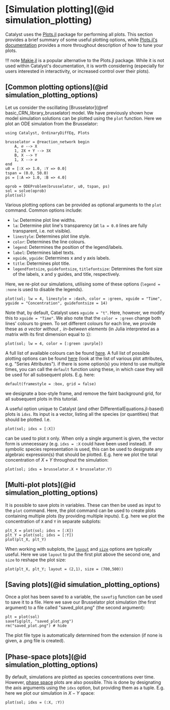 # [Simulation plotting](@id simulation_plotting)
Catalyst uses the [Plots.jl](https://github.com/JuliaPlots/Plots.jl) package for performing all plots. This section provides a brief summary of some useful plotting options, while [Plots.jl's documentation](https://docs.juliaplots.org/stable/) provides a more throughout description of how to tune your plots.

!!! note
    [Makie.jl](https://github.com/MakieOrg/Makie.jl) is a popular alternative to the Plots.jl package. While it is not used within Catalyst's documentation, it is worth considering (especially for users interested in interactivity, or increased control over their plots).

## [Common plotting options](@id simulation_plotting_options)
Let us consider the oscillating [Brusselator](@ref basic_CRN_library_brusselator) model. We have previously shown how model simulation solutions can be plotted using the `plot` function. Here we plot an ODE simulation from the Brusselator:
```@example simulation_plotting
using Catalyst, OrdinaryDiffEq, Plots

brusselator = @reaction_network begin
    A, ∅ --> X
    1, 2X + Y --> 3X
    B, X --> Y
    1, X --> ∅
end
u0 = [:X => 1.0, :Y => 0.0]
tspan = (0.0, 50.0)
ps = [:A => 1.0, :B => 4.0]

oprob = ODEProblem(brusselator, u0, tspan, ps)
sol = solve(oprob)
plot(sol)
```

Various plotting options can be provided as optional arguments to the `plot` command. Common options include:
- `lw`: Determine plot line widths.
- `la`: Determine plot line's transparency (at `la = 0.0` lines are fully transparent, i.e. not visible).
- `linestyle`: Determines plot line style.
- `color`: Determines the line colours.
- `legend`: Determines the position of the legend/labels.
- `label`: Determines label texts.
- `xguide`, `yguide`: Determines x and y axis labels.
- `title`: Determines plot title.
- `legendfontsize`, `guidefontsize`, `titlefontsize`: Determines the font size of the labels, x and y guides, and title, respectively.

Here, we re-plot our simulations, utilising some of these options (`legend = :none` is used to disable the legends).
```@example simulation_plotting
plot(sol; lw = 4, linestyle = :dash, color = :green, xguide = "Time", yguide = "Concentration", guidefontsize = 14)
```
Note that, by default, Catalyst uses `xguide = "t"`. Here, however, we modify this to `xguide = "Time"`. We also note that the `color = :green` change both lines' colours to green. To set different colours for each line, we provide these as *a vector without `,` in-between elements* (in Julia interpreted as a matrix with its first dimension equal to `1`):
```@example simulation_plotting
plot(sol; lw = 4, color = [:green :purple])
```
A full list of available colours can be found [here](https://juliagraphics.github.io/Colors.jl/stable/namedcolors/). A full list of possible plotting options can be found [here](https://docs.juliaplots.org/stable/attributes/) (look at the list of various plot attributes, e.g. "Series Attributes"). if there is some option(s) you intend to use multiple times, you can call the `default` function using these, in which case they will be used for all subsequent plots. E.g. here:
```@example simulation_plotting
default(framestyle = :box, grid = false)
```
we designate a box-style frame, and remove the faint background grid, for all subsequent plots in this tutorial.

A useful option unique to Catalyst (and other DifferentialEquations.jl-based) plots is `idxs`. Its input is a vector, listing all the species (or quantities) that should be plotted. I.e.
```@example simulation_plotting
plot(sol; idxs = [:X])
```
can be used to plot `X` only. When only a single argument is given, the vector form is unnecessary (e.g. `idxs = :X` could have been used instead). If symbolic species representation is used, this can be used to designate any algebraic expression(s) that should be plotted. E.g. here we plot the total concentration of $X + Y$ throughout the simulation:
```@example simulation_plotting
plot(sol; idxs = brusselator.X + brusselator.Y)
```

## [Multi-plot plots](@id simulation_plotting_options)
It is possible to save plots in variables. These can then be used as input to the `plot` command. Here, the plot command can be used to create plots containing multiple plots (by providing multiple inputs). E.g. here we plot the concentration of `X` and `Y` in separate subplots:
```@example simulation_plotting
plt_X = plot(sol; idxs = [:X])
plt_Y = plot(sol; idxs = [:Y])
plot(plt_X, plt_Y)
```

When working with subplots, the [`layout`](https://docs.juliaplots.org/latest/layouts/) and [`size`](https://docs.juliaplots.org/latest/generated/attributes_plot/) options are typically useful. Here we use `layout` to put the first plot above the second one, and `size` to reshape the plot size:
```@example simulation_plotting
plot(plt_X, plt_Y; layout = (2,1), size = (700,500))
```

## [Saving plots](@id simulation_plotting_options)
Once a plot has been saved to a variable, the `savefig` function can be used to save it to a file. Here we save our Brusselator plot simulation (the first argument) to a file called "saved_plot.png" (the second argument):
```@example simulation_plotting
plt = plot(sol)
savefig(plt, "saved_plot.png")
rm("saved_plot.png") # hide
```
The plot file type is automatically determined from the extension (if none is given, a .png file is created).

## [Phase-space plots](@id simulation_plotting_options)
By default, simulations are plotted as species concentrations over time. However, [phase space](https://en.wikipedia.org/wiki/Phase_space#:~:text=In%20dynamical%20systems%20theory%20and,point%20in%20the%20phase%20space.) plots are also possible. This is done by designating the axis arguments using the `idxs` option, but providing them as a tuple. E.g. here we plot our simulation in $X-Y$ space:
```@example simulation_plotting
plot(sol; idxs = (:X, :Y))
```